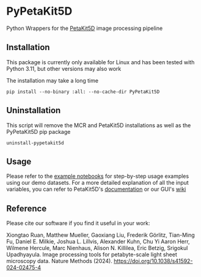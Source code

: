 # PyPetaKit5D
Python Wrappers for the [PetaKit5D](https://github.com/abcucberkeley/PetaKit5D) image processing pipeline

## Installation

This package is currently only available for Linux and has been tested with Python 3.11, but other versions may also work

The installation may take a long time
````
pip install --no-binary :all: --no-cache-dir PyPetaKit5D
````

## Uninstallation

This script will remove the MCR and PetaKit5D installations as well as the PyPetaKit5D pip package
````
uninstall-pypetakit5d
````

## Usage

Please refer to the [example notebooks](https://github.com/abcucberkeley/PyPetaKit5D/blob/main/notebooks) for step-by-step usage examples using our demo datasets. For a more detailed explanation of all the input variables, you can refer to PetaKit5D's [documentation](https://github.com/abcucberkeley/PetaKit5D/blob/main/major_functions_documentation.txt) or our GUI's [wiki](https://github.com/abcucberkeley/PetaKit5D-GUI/wiki)

## Reference

Please cite our software if you find it useful in your work:

Xiongtao Ruan, Matthew Mueller, Gaoxiang Liu, Frederik Görlitz, Tian-Ming Fu, Daniel E. Milkie, Joshua L. Lillvis, Alexander Kuhn, Chu Yi Aaron Herr, Wilmene Hercule, Marc Nienhaus, Alison N. Killilea, Eric Betzig, Srigokul Upadhyayula. Image processing tools for petabyte-scale light sheet microscopy data. Nature Methods (2024). https://doi.org/10.1038/s41592-024-02475-4
